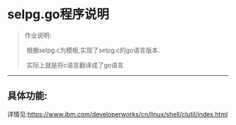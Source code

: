 # selpg.go程序说明

> 作业说明:
>
> ​	根据selpg.c为模板,实现了selpg.c的go语言版本.
>
> ​	实际上就是将c语言翻译成了go语言

---

## 具体功能:

详情见:​https://www.ibm.com/developerworks/cn/linux/shell/clutil/index.html